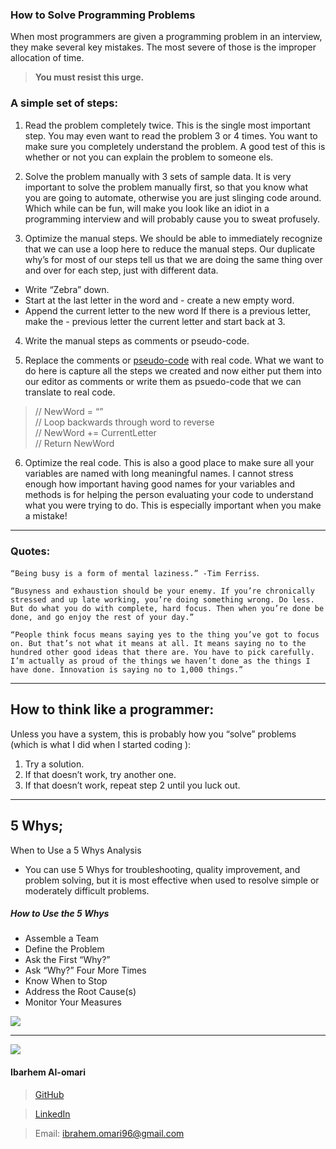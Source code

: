 ### How to Solve Programming Problems
When most programmers are given a programming problem in an interview, they make several key mistakes.  The most severe of those is the improper allocation of time.

> **You must resist this urge.**

### A simple set of steps:
1. Read the problem completely twice.
This is the single most important step.  You may even want to read the problem 3 or 4 times.
You want to make sure you completely understand the problem.  A good test of this is whether or not you can explain the problem to someone els.

2. Solve the problem manually with 3 sets of sample data.
It is very important to solve the problem manually first, so that you know what you are going to automate, otherwise you are just slinging code around.  Which while can be fun, will make you look like an idiot in a programming interview and will probably cause you to sweat profusely.

3. Optimize the manual steps.
We should be able to immediately recognize that we can use a loop here to reduce the manual steps.  Our duplicate why’s for most of our steps tell us that we are doing the same thing over and over for each step, just with different data.
- Write “Zebra” down.
- Start at the last letter in the word and - create a new empty word.
- Append the current letter to the new word
If there is a previous letter, make the - previous letter the current letter and start back at 3.

4. Write the manual steps as comments or pseudo-code.

5. Replace the comments or [pseudo-code](https://www.unf.edu/~broggio/cop2221/2221pseu.htm) with real code.
What we want to do here is capture all the steps we created and now either put them into our editor as comments or write them as psuedo-code that we can translate to real code.
> // NewWord = “”<br>// Loop backwards through word to reverse<br>//   NewWord += CurrentLetter<br>// Return NewWord

6. Optimize the real code.
This is also a good place to make sure all your variables are named with long meaningful names.  I cannot stress enough how important having good names for your variables and methods is for helping the person evaluating your code to understand what you were trying to do.  This is especially important when you make a mistake!

----
### Quotes:
`“Being busy is a form of mental laziness.” -Tim Ferriss`.

```“Busyness and exhaustion should be your enemy. If you’re chronically stressed and up late working, you’re doing something wrong. Do less. But do what you do with complete, hard focus. Then when you’re done be done, and go enjoy the rest of your day.”```

```“People think focus means saying yes to the thing you’ve got to focus on. But that’s not what it means at all. It means saying no to the hundred other good ideas that there are. You have to pick carefully. I’m actually as proud of the things we haven’t done as the things I have done. Innovation is saying no to 1,000 things.”```


---
## How to think like a programmer:

Unless you have a system, this is probably how you “solve” problems (which is what I did when I started coding ):

1. Try a solution.
1. If that doesn’t work, try another one.
1. If that doesn’t work, repeat step 2 until you luck out.

----
## 5 Whys;

When to Use a 5 Whys Analysis
* You can use 5 Whys for troubleshooting, quality improvement, and problem solving, but it is most effective when used to resolve simple or moderately difficult problems.
 

##### How to Use the 5 Whys
- Assemble a Team
- Define the Problem
- Ask the First “Why?”
- Ask “Why?” Four More Times
- Know When to Stop
- Address the Root Cause(s)
- Monitor Your Measures

![](https://www.consuunt.com/wp-content/uploads/2020/02/5-Whys-method-Flowchart.gif)


---

![](ibrahem.png) 
#### **Ibarhem Al-omari**
> [GitHub](https://github.com/ibrahemomari)

>[LinkedIn](https://www.linkedin.com/in/ibrahem-omari-5967a5198/)

> Email: ibrahem.omari96@gmail.com